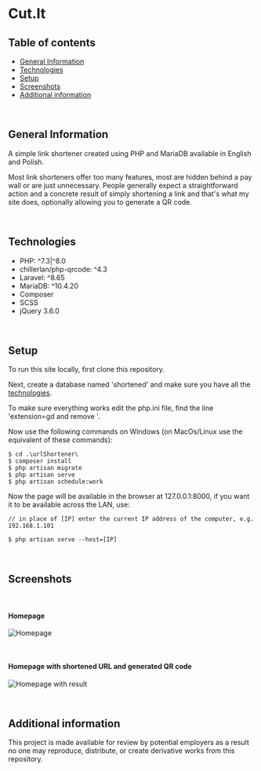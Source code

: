 # Cut.It

## Table of contents

-   [General Information](#general-information)
-   [Technologies](#technologies)
-   [Setup](#setup)
-   [Screenshots](#screenshots)
-   [Additional information](#additional-information)

<br />

## General Information

A simple link shortener created using PHP and MariaDB available in English and Polish.

Most link shorteners offer too many features, most are hidden behind a pay wall or are just unnecessary. People generally expect a straightforward action and a concrete result of simply shortening a link and that's what my site does, optionally allowing you to generate a QR code.

<br />

## Technologies

-   PHP: ^7.3|^8.0
-   chillerlan/php-qrcode: ^4.3
-   Laravel: ^8.65
-   MariaDB: ^10.4.20
-   Composer
-   SCSS
-   jQuery 3.6.0

<br />

## Setup

To run this site locally, first clone this repository.

Next, create a database named 'shortened' and make sure you have all the [technologies](#technologies).

To make sure everything works edit the php.ini file, find the line 'extension=gd and remove '.

Now use the following commands on Windows (on MacOs/Linux use the equivalent of these commands):

```
$ cd .\urlShortener\
$ composer install
$ php artisan migrate
$ php artisan serve
$ php artisan schedule:work
```

Now the page will be available in the browser at 127.0.0.1:8000, if you want it to be available across the LAN, use:

```
// in place of [IP] enter the current IP address of the computer, e.g. 192.168.1.101

$ php artisan serve --host=[IP]
```

<br />

## Screenshots

<br />

#### Homepage

![Homepage](https://user-images.githubusercontent.com/61974579/147574153-2e77b14c-1b9a-4677-a4e2-5b1fc66ef909.jpg)

<br />

#### Homepage with shortened URL and generated QR code

![Homepage with result](https://user-images.githubusercontent.com/61974579/147574777-d39ca674-aef9-46d1-a770-cefadd384ee0.jpg)

<br />

## Additional information
This project is made available for review by potential employers as a result no one may reproduce, distribute, or create derivative works from this repository.
